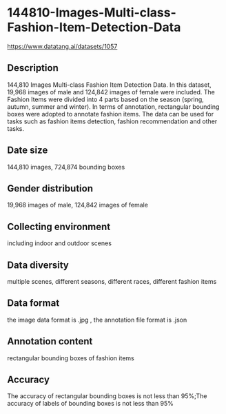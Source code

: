 # 144810-Images-Multi-class-Fashion-Item-Detection-Data
https://www.datatang.ai/datasets/1057

## Description
144,810 Images Multi-class Fashion Item Detection Data. In this dataset, 19,968 images of male and 124,842 images of female were included. The Fashion Items were divided into 4 parts based on the season (spring, autumn, summer and winter). In terms of annotation, rectangular bounding boxes were adopted to annotate fashion items. The data can be used for tasks such as fashion items detection, fashion recommendation and other tasks.

## Date size
144,810 images, 724,874 bounding boxes

## Gender distribution
19,968 images of male, 124,842 images of female

## Collecting environment
including indoor and outdoor scenes

## Data diversity
multiple scenes, different seasons, different races, different fashion items

## Data format
the image data format is .jpg , the annotation file format is .json

## Annotation content
rectangular bounding boxes of fashion items

## Accuracy
The accuracy of rectangular bounding boxes is not less than 95%;The accuracy of labels of bounding boxes is not less than 95%
